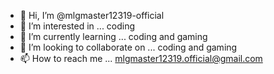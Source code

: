 - 👋 Hi, I’m @mlgmaster12319-official
- 👀 I’m interested in ... coding
- 🌱 I’m currently learning ... coding and gaming
- 💞️ I’m looking to collaborate on ... coding and gaming
- 📫 How to reach me ... mlgmaster12319.official@gmail.com

<!---
mlgmaster12319-official/mlgmaster12319-official is a ✨ special ✨ repository because its `README.md` (this file) appears on your GitHub profile.
You can click the Preview link to take a look at your changes.
--->
